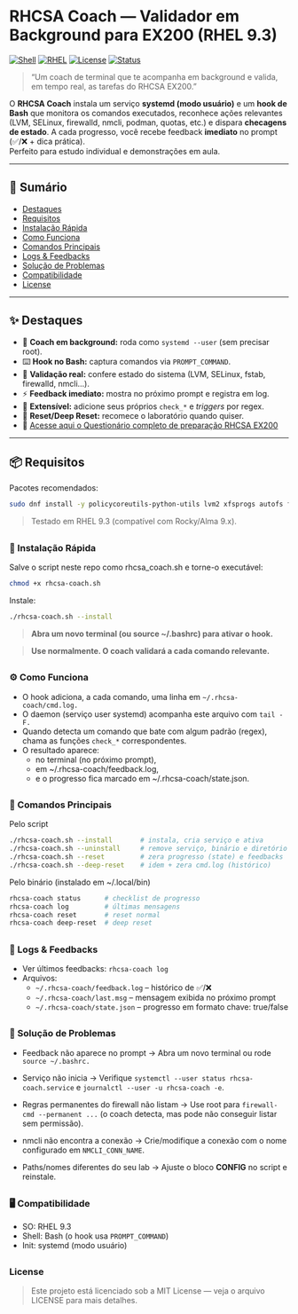 # RHCSA Coach — Validador em Background para EX200 (RHEL 9.3)

[![Shell](https://img.shields.io/badge/shell-bash-1f425f.svg)](https://www.gnu.org/software/bash/)
[![RHEL](https://img.shields.io/badge/RHEL-9.3-red.svg)](https://www.redhat.com/)
[![License](https://img.shields.io/badge/license-MIT-green.svg)](#license)
[![Status](https://img.shields.io/badge/status-active-success.svg)](#)

> “Um coach de terminal que te acompanha em background e valida, em tempo real, as tarefas do RHCSA EX200.”

O **RHCSA Coach** instala um serviço **systemd (modo usuário)** e um **hook de Bash** que monitora os comandos executados, reconhece ações relevantes (LVM, SELinux, firewalld, nmcli, podman, quotas, etc.) e dispara **checagens de estado**. A cada progresso, você recebe feedback **imediato** no prompt (✅/❌ + dica prática).  
Perfeito para estudo individual e demonstrações em aula.

---

## 📑 Sumário

- [Destaques](#-destaques)
- [Requisitos](#-requisitos)
- [Instalação Rápida](#-instalação-rápida)
- [Como Funciona](#-como-funciona)
- [Comandos Principais](#-comandos-principais)
- [Logs & Feedbacks](#-logs--feedbacks)
- [Solução de Problemas](#-solução-de-problemas)
- [Compatibilidade](#-compatibilidade)
- [License](#license)

---

## ✨ Destaques

- 🧠 **Coach em background:** roda como `systemd --user` (sem precisar root).
- ⌨️ **Hook no Bash:** captura comandos via `PROMPT_COMMAND`.
- 🔎 **Validação real:** confere estado do sistema (LVM, SELinux, fstab, firewalld, nmcli…).
- ⚡ **Feedback imediato:** mostra no próximo prompt e registra em log.
- 🧩 **Extensível:** adicione seus próprios `check_*` e *triggers* por regex.
- 🔁 **Reset/Deep Reset:** recomece o laboratório quando quiser.
- 📘 [Acesse aqui o Questionário completo de preparação RHCSA EX200](https://github.com/viniciushammett/RHCSA-Coach/blob/main/Questionario.md)

---

## 📦 Requisitos

Pacotes recomendados:

```bash
sudo dnf install -y policycoreutils-python-utils lvm2 xfsprogs autofs firewalld chrony podman tar rsyslog
```
> Testado em RHEL 9.3 (compatível com Rocky/Alma 9.x).

##
### 🚀 Instalação Rápida

Salve o script neste repo como rhcsa_coach.sh e torne-o executável:
```bash
chmod +x rhcsa-coach.sh
```
Instale:
```bash
./rhcsa-coach.sh --install
```
>**Abra um novo terminal (ou source ~/.bashrc) para ativar o hook.**

>**Use normalmente. O coach validará a cada comando relevante.**

##
### ⚙️ Como Funciona
- O hook adiciona, a cada comando, uma linha em `~/.rhcsa-coach/cmd.log.`
- O daemon (serviço user systemd) acompanha este arquivo com `tail -F.`
- Quando detecta um comando que bate com algum padrão (regex), chama as funções `check_*` correspondentes.
- O resultado aparece:
  - no terminal (no próximo prompt),
  - em ~/.rhcsa-coach/feedback.log,
  - e o progresso fica marcado em ~/.rhcsa-coach/state.json.

##
### 🧰 Comandos Principais
Pelo script
```bash
./rhcsa-coach.sh --install       # instala, cria serviço e ativa
./rhcsa-coach.sh --uninstall     # remove serviço, binário e diretório
./rhcsa-coach.sh --reset         # zera progresso (state) e feedbacks
./rhcsa-coach.sh --deep-reset    # idem + zera cmd.log (histórico)
```
Pelo binário (instalado em ~/.local/bin)
```bash
rhcsa-coach status      # checklist de progresso
rhcsa-coach log         # últimas mensagens
rhcsa-coach reset       # reset normal
rhcsa-coach deep-reset  # deep reset
```
##
### 🧾 Logs & Feedbacks
- Ver últimos feedbacks: `rhcsa-coach log`
- Arquivos:
  - `~/.rhcsa-coach/feedback.log` – histórico de ✅/❌
  - `~/.rhcsa-coach/last.msg` – mensagem exibida no próximo prompt
  - `~/.rhcsa-coach/state.json` – progresso em formato chave: true/false
##
### 🧩 Solução de Problemas

- Feedback não aparece no prompt
  → Abra um novo terminal ou rode `source ~/.bashrc.`

- Serviço não inicia
  → Verifique `systemctl --user status rhcsa-coach.service` e `journalctl --user -u rhcsa-coach -e`.

- Regras permanentes do firewall não listam
  → Use root para `firewall-cmd --permanent ...` (o coach detecta, mas pode não conseguir listar sem permissão).

- nmcli não encontra a conexão
  → Crie/modifique a conexão com o nome configurado em `NMCLI_CONN_NAME`.

- Paths/nomes diferentes do seu lab
  → Ajuste o bloco **CONFIG** no script e reinstale.
##
### 🖥️ Compatibilidade
- SO: RHEL 9.3
- Shell: Bash (o hook usa `PROMPT_COMMAND`)
- Init: systemd (modo usuário)
##
### License
> Este projeto está licenciado sob a MIT License — veja o arquivo LICENSE para mais detalhes.
